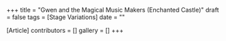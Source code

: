 +++
title = "Gwen and the Magical Music Makers (Enchanted Castle)"
draft = false
tags = [Stage Variations]
date = ""

[Article]
contributors = []
gallery = []
+++